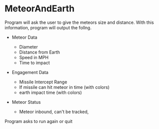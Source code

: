 # MeteorAndEarth
Program will ask the user to give the meteors size and distance. With this information, program will output the follng.
 - Meteor Data
   - Diameter
   - Distance from Earth
   - Speed in MPH
   - Time to impact
   
 - Engagement Data
   - Missile Intercept Range
   - If missile can hit meteor in time (with colors)
   - earth impact time (with colors)
   
 - Meteor Status
   - Meteor inbound, can't be tracked, 
   
 Program asks to run again or quit
 

